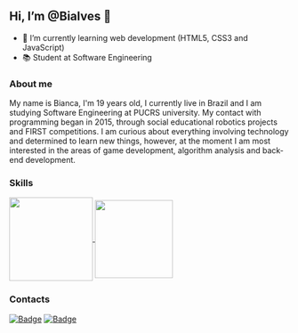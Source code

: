 ## Hi, I’m @Bialves 👋
- 🌱 I’m currently learning web development (HTML5, CSS3 and JavaScript)
- 📚 Student at Software Engineering

### About me
My name is Bianca, I'm 19 years old, I currently live in Brazil and I am studying Software Engineering at PUCRS university. 
My contact with programming began in 2015, through social educational robotics projects and FIRST competitions.
I am curious about everything involving technology and determined to learn new things, however, at the moment I am most interested in the areas of game development, algorithm analysis and back-end development.

### Skills
<a href="https://github.com/anuraghazra/github-readme-stats">
  <img 
    height="150em" align="center" src= "https://github-readme-stats.vercel.app/api?username=Bialves&include_all_commits=true&count_private=true&show_icons=true&theme=tokyonight"
    />
</a>
<a href="https://github.com/anuraghazra/convoychat">
  <img 
    height="140em" align="center" src= "https://github-readme-stats.vercel.app/api/top-langs/?username=Bialves&size_weight=0.5&count_weight=0.5&theme=tokyonight&layout=compact"
    />
</a>

### Contacts
[![Badge](https://img.shields.io/badge/LinkedIn-0077B5?style=for-the-badge&logo=linkedin&logoColor=white)](https://www.linkedin.com/in/bianca-da-silva-alves-309442201/)
[![Badge](https://img.shields.io/badge/Instagram-E4405F?style=for-the-badge&logo=instagram&logoColor=white)](https://www.instagram.com/biadsalves)
